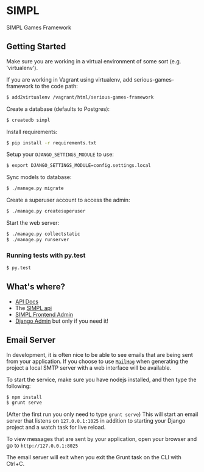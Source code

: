 # SIMPL

SIMPL Games Framework

## Getting Started

Make sure you are working in a virtual environment of some sort (e.g. 'virtualenv').


If you are working in Vagrant using virtualenv, add serious-games-framework to the code path:

```bash
$ add2virtualenv /vagrant/html/serious-games-framework
```

Create a database (defaults to Postgres):

```bash
$ createdb simpl
```

Install requirements:

```bash
$ pip install -r requirements.txt
```

Setup your `DJANGO_SETTINGS_MODULE` to use:

```bash
$ export DJANGO_SETTINGS_MODULE=config.settings.local
```

Sync models to database:

```bash
$ ./manage.py migrate
```

Create a superuser account to access the admin:

```bash
$ ./manage.py createsuperuser
```

Start the web server:

```bash
$ ./manage.py collectstatic
$ ./manage.py runserver
```

### Running tests with py.test

```bash
$ py.test
```

## What's where?

- [API Docs](http://localhost/docs/)
- The [SIMPL api](http://localhost/apis/)
- [SIMPL Frontend Admin](http://localhost/simpl/)
- [Django Admin](http://localhost/admin/) but only if you need it!

## Email Server

In development, it is often nice to be able to see emails that are being sent from your application. If you choose to use [`MailHog`](https://github.com/mailhog/MailHog) when generating the project a local SMTP server with a web interface will be available.

To start the service, make sure you have nodejs installed, and then type the following:

```bash
$ npm install
$ grunt serve
```

(After the first run you only need to type `grunt serve`) This will start an email server that listens on `127.0.0.1:1025` in addition to starting your Django project and a watch task for live reload.

To view messages that are sent by your application, open your browser and go to `http://127.0.0.1:8025`

The email server will exit when you exit the Grunt task on the CLI with Ctrl+C.
